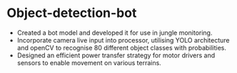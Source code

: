 # Object-detection-bot
* Created a bot model and developed it for use in jungle monitoring.
* Incorporate camera live input into processor, utilising YOLO architecture and openCV to recognise 80 different object classes with probabilities.
* Designed an efficient power transfer strategy for motor drivers and sensors to enable movement on various terrains.
